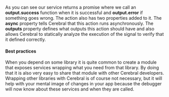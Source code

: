 As you can see our service returns a promise where we call an **output.success** function when it is successful and **output.error** if something goes wrong. The action also has two properties added to it. The **async** property tells Cerebral that this action runs asynchronously. The **outputs** property defines what outputs this action should have and also allows Cerebral to statically analyze the execution of the signal to verify that it defined correctly.

#### Best practices
When you depend on some library it is quite common to create a module that exposes services wrapping what you need from that library. By doing that it is also very easy to share that module with other Cerebral developers. Wrapping other libraries with Cerebral is of course not necessary, but it will help with your mental image of changes in your app because the debugger will now know about these services and when they are called.
